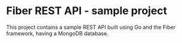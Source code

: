 # Fiber REST API - sample project

This project contains a sample REST API built using Go and the Fiber framework,
having a MongoDB database.
